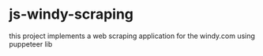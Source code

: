 # js-windy-scraping
this project implements a web scraping application for the windy.com using puppeteer lib
